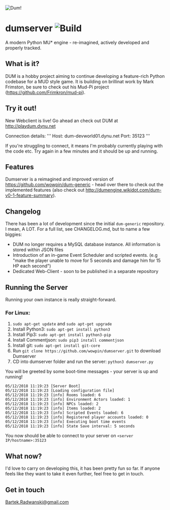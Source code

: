 ![Dum!](docs/logo.png)
# dumserver ![Build](https://img.shields.io/badge/build-0.4-green.svg)
A modern Python MU* engine - re-imagined, actively developed and properly tracked.

## What is it?
DUM is a hobby project aiming to continue developing a feature-rich Python codebase for a MUD style game. It is building on brillinat work by Mark Frimston, be sure to check out his Mud-Pi project (https://github.com/Frimkron/mud-pi).

## Try it out!
New Webclient is live! Go ahead an check out DUM at http://playdum.dynu.net

Connection details:
'''
Host: dum-devworld01.dynu.net
Port: 35123
'''

If you're struggling to connect, it means I'm probably currently playing with the code etc. Try again in a few minutes and it should be up and running.

## Features
Dumserver is a reimagined and improved version of https://github.com/wowpin/dum-generic - head over there to check out the implemented features (also check out http://dumengine.wikidot.com/dum-v0-1-feature-summary).

## Changelog
There has been a lot of development since the initial `dum-generic` repository. I mean, A LOT. For a full list, see CHANGELOG.md, but to name a few biggies:

- DUM no longer requires a MySQL database instance. All information is stored within JSON files
- Introduction of an in-game Event Scheduler and scripted events. (e.g "make the player unable to move for 5 seconds and damage him for 15 HP each second")
- Dedicated Web-Client - soon to be published in a separate repository

## Running the Server
Running your own instance is really straight-forward.

### For Linux:
1. `sudo apt-get update` and `sudo apt-get upgrade`
2. Install Python3: `sudo apt-get install python3`
3. Install Pip3: `sudo apt-get install python3-pip`
4. Install Commentjson: `sudo pip3 install commentjson`
5. Install git: `sudo apt-get install git-core`
6. Run `git clone https://github.com/wowpin/dumserver.git` to download Dumserver
7. CD into dumserver folder and run the server: `python3 dumserver.py`

You will be greeted by some boot-time messages - your server is up and running!

```
05/12/2018 11:19:23 [Server Boot] 
05/12/2018 11:19:23 [Loading configuration file] 
05/12/2018 11:19:23 [info] Rooms loaded: 6
05/12/2018 11:19:23 [info] Environment Actors loaded: 1
05/12/2018 11:19:23 [info] NPCs loaded: 2
05/12/2018 11:19:23 [info] Items loaded: 2
05/12/2018 11:19:23 [info] Scripted Events loaded: 6
05/12/2018 11:19:23 [info] Registered player accounts loaded: 0
05/12/2018 11:19:23 [info] Executing boot time events
05/12/2018 11:19:23 [info] State Save interval: 5 seconds
```

You now should be able to connect to your server on `<server IP/hostname>:35123`

## What now?
I'd love to carry on developing this, it has been pretty fun so far. If anyone feels like they want to take it even further, feel free to get in touch.

## Get in touch
Bartek.Radwanski@gmail.com
